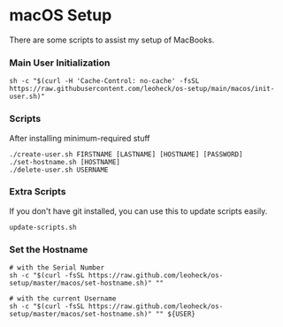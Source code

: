 # macOS Setup

There are some scripts to assist my setup of MacBooks.

### Main User Initialization
```
sh -c "$(curl -H 'Cache-Control: no-cache' -fsSL https://raw.githubusercontent.com/leoheck/os-setup/main/macos/init-user.sh)"
```

### Scripts

After installing minimum-required stuff
```
./create-user.sh FIRSTNAME [LASTNAME] [HOSTNAME] [PASSWORD]
./set-hostname.sh [HOSTNAME]
./delete-user.sh USERNAME
```

### Extra Scripts

If you don't have git installed, you can use this to update scripts easily.
```
update-scripts.sh
```

### Set the Hostname
```
# with the Serial Number
sh -c "$(curl -fsSL https://raw.github.com/leoheck/os-setup/master/macos/set-hostname.sh)" "" 
```

```
# with the current Username
sh -c "$(curl -fsSL https://raw.github.com/leoheck/os-setup/master/macos/set-hostname.sh)" "" ${USER}
```
